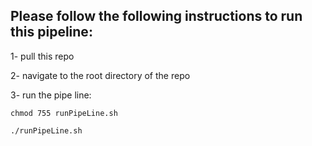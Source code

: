 ## Please follow the following instructions to run this pipeline:

1- pull this repo

2- navigate to the root directory of the repo

3- run the pipe line:

```chmod 755 runPipeLine.sh```

```./runPipeLine.sh```
